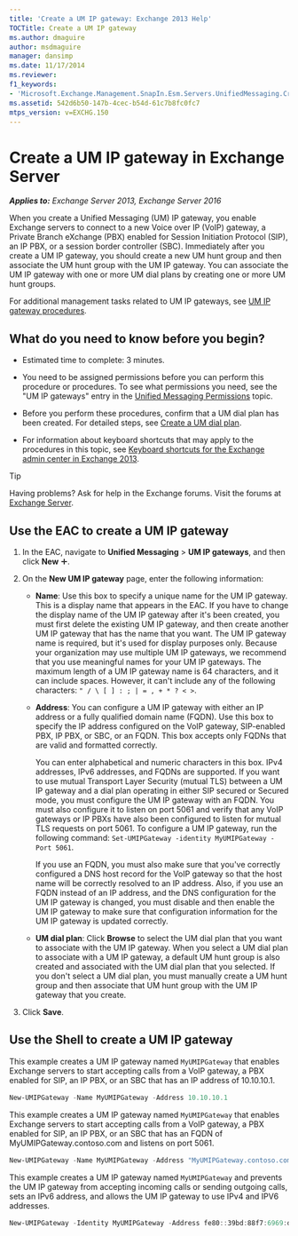 ```yaml
---
title: 'Create a UM IP gateway: Exchange 2013 Help'
TOCTitle: Create a UM IP gateway
ms.author: dmaguire
author: msdmaguire
manager: dansimp
ms.date: 11/17/2014
ms.reviewer: 
f1_keywords:
- 'Microsoft.Exchange.Management.SnapIn.Esm.Servers.UnifiedMessaging.CreateUMIPGatewayWizardForm.CreateUMIPGatewayWizardPage'
ms.assetid: 542d6b50-147b-4cec-b54d-61c7b8fc0fc7
mtps_version: v=EXCHG.150
---
```


# Create a UM IP gateway in Exchange Server

_**Applies to:** Exchange Server 2013, Exchange Server 2016_

When you create a Unified Messaging (UM) IP gateway, you enable Exchange servers to connect to a new Voice over IP (VoIP) gateway, a Private Branch eXchange (PBX) enabled for Session Initiation Protocol (SIP), an IP PBX, or a session border controller (SBC). Immediately after you create a UM IP gateway, you should create a new UM hunt group and then associate the UM hunt group with the UM IP gateway. You can associate the UM IP gateway with one or more UM dial plans by creating one or more UM hunt groups.

For additional management tasks related to UM IP gateways, see [UM IP gateway procedures](um-ip-gateway-procedures-exchange-2013-help.md).

## What do you need to know before you begin?

- Estimated time to complete: 3 minutes.

- You need to be assigned permissions before you can perform this procedure or procedures. To see what permissions you need, see the "UM IP gateways" entry in the [Unified Messaging Permissions](http://technet.microsoft.com/library/d326c3bc-8f33-434a-bf02-a83cc26a5498.aspx) topic.

- Before you perform these procedures, confirm that a UM dial plan has been created. For detailed steps, see [Create a UM dial plan](create-um-dial-plan-exchange-2013-help.md).

- For information about keyboard shortcuts that may apply to the procedures in this topic, see [Keyboard shortcuts for the Exchange admin center in Exchange 2013](keyboard-shortcuts-in-the-exchange-admin-center-2013-help.md).

> [!TIP]
> Having problems? Ask for help in the Exchange forums. Visit the forums at [Exchange Server](https://go.microsoft.com/fwlink/p/?linkId=60612).

## Use the EAC to create a UM IP gateway

1. In the EAC, navigate to **Unified Messaging** \> **UM IP gateways**, and then click **New** ![Add Icon](images/ITPro_EAC_AddIcon.gif).

2. On the **New UM IP gateway** page, enter the following information:

   - **Name**: Use this box to specify a unique name for the UM IP gateway. This is a display name that appears in the EAC. If you have to change the display name of the UM IP gateway after it's been created, you must first delete the existing UM IP gateway, and then create another UM IP gateway that has the name that you want. The UM IP gateway name is required, but it's used for display purposes only. Because your organization may use multiple UM IP gateways, we recommend that you use meaningful names for your UM IP gateways. The maximum length of a UM IP gateway name is 64 characters, and it can include spaces. However, it can't include any of the following characters: `" / \ [ ] : ; | = , + * ? < >`.

   - **Address**: You can configure a UM IP gateway with either an IP address or a fully qualified domain name (FQDN). Use this box to specify the IP address configured on the VoIP gateway, SIP-enabled PBX, IP PBX, or SBC, or an FQDN. This box accepts only FQDNs that are valid and formatted correctly.

     You can enter alphabetical and numeric characters in this box. IPv4 addresses, IPv6 addresses, and FQDNs are supported. If you want to use mutual Transport Layer Security (mutual TLS) between a UM IP gateway and a dial plan operating in either SIP secured or Secured mode, you must configure the UM IP gateway with an FQDN. You must also configure it to listen on port 5061 and verify that any VoIP gateways or IP PBXs have also been configured to listen for mutual TLS requests on port 5061. To configure a UM IP gateway, run the following command: `Set-UMIPGateway -identity MyUMIPGateway -Port 5061`.

     If you use an FQDN, you must also make sure that you've correctly configured a DNS host record for the VoIP gateway so that the host name will be correctly resolved to an IP address. Also, if you use an FQDN instead of an IP address, and the DNS configuration for the UM IP gateway is changed, you must disable and then enable the UM IP gateway to make sure that configuration information for the UM IP gateway is updated correctly.

   - **UM dial plan**: Click **Browse** to select the UM dial plan that you want to associate with the UM IP gateway. When you select a UM dial plan to associate with a UM IP gateway, a default UM hunt group is also created and associated with the UM dial plan that you selected. If you don't select a UM dial plan, you must manually create a UM hunt group and then associate that UM hunt group with the UM IP gateway that you create.

3. Click **Save**.

## Use the Shell to create a UM IP gateway

This example creates a UM IP gateway named `MyUMIPGateway` that enables Exchange servers to start accepting calls from a VoIP gateway, a PBX enabled for SIP, an IP PBX, or an SBC that has an IP address of 10.10.10.1.

```powershell
New-UMIPGateway -Name MyUMIPGateway -Address 10.10.10.1
```

This example creates a UM IP gateway named `MyUMIPGateway` that enables Exchange servers to start accepting calls from a VoIP gateway, a PBX enabled for SIP, an IP PBX, or an SBC that has an FQDN of MyUMIPGateway.contoso.com and listens on port 5061.

```powershell
New-UMIPGateway -Name MyUMIPGateway -Address "MyUMIPGateway.contoso.com" -Port 5061
```

This example creates a UM IP gateway named `MyUMIPGateway` and prevents the UM IP gateway from accepting incoming calls or sending outgoing calls, sets an IPv6 address, and allows the UM IP gateway to use IPv4 and IPV6 addresses.

```powershell
New-UMIPGateway -Identity MyUMIPGateway -Address fe80::39bd:88f7:6969:d223%11 -IPAddressFamily Any -Status Disabled -OutcallsAllowed $false
```

